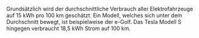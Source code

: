 Grundsätzlich wird der durchschnittliche Verbrauch aller Elektrofahrzeuge auf 15 kWh pro 100 km geschätzt. Ein Modell, welches sich unter dem Durchschnitt bewegt, ist beispielweise der e-Golf. Das Tesla Modell S hingegen verbraucht 18,5 kWh Strom auf 100 km.
